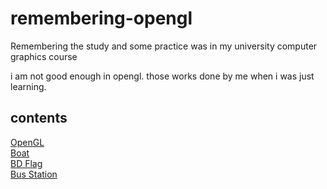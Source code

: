 # remembering-opengl
Remembering the study and some practice was in my university computer graphics course 

i am not good enough in opengl. those works done by me when i was just learning.


## contents
[OpenGL](https://github.com/emtiazzahid/remembering-opengl/tree/master/0%23%20glut)  
[Boat](https://github.com/emtiazzahid/remembering-opengl/tree/master/1%23%20boat)  
[BD Flag](https://github.com/emtiazzahid/remembering-opengl/tree/master/2%23%20bd_flag)  
[Bus Station](https://github.com/emtiazzahid/remembering-opengl/tree/master/3%23%20bus_move)  


